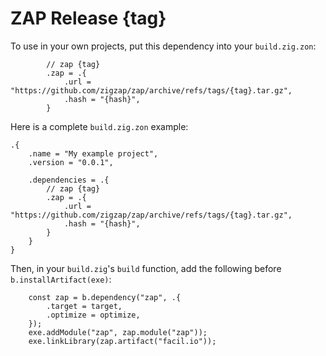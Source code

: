 # ZAP Release {tag}

To use in your own projects, put this dependency into your `build.zig.zon`:

```zig
        // zap {tag}
        .zap = .{
            .url = "https://github.com/zigzap/zap/archive/refs/tags/{tag}.tar.gz",
            .hash = "{hash}",
        }
```

Here is a complete `build.zig.zon` example:

```zig
.{
    .name = "My example project",
    .version = "0.0.1",

    .dependencies = .{
        // zap {tag}
        .zap = .{
            .url = "https://github.com/zigzap/zap/archive/refs/tags/{tag}.tar.gz",
            .hash = "{hash}",
        }
    }
}

```

Then, in your `build.zig`'s `build` function, add the following before
`b.installArtifact(exe)`:

```zig
    const zap = b.dependency("zap", .{
        .target = target,
        .optimize = optimize,
    });
    exe.addModule("zap", zap.module("zap"));
    exe.linkLibrary(zap.artifact("facil.io"));
```
